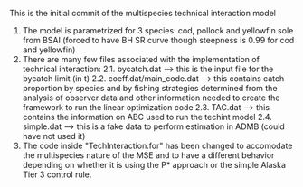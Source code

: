 This is the initial commit of the multispecies technical interaction model
1. The model is parametrized for 3 species: cod, pollock and yellowfin sole from BSAI (forced to have BH SR curve though steepness is 0.99 for cod and yellowfin)
2. There are many few files associated with the implementation of technical interaction:
    2.1. bycatch.dat --> this is the input file for the bycatch limit (in t)
    2.2. coeff.dat/main_code.dat --> this contains catch proportion by species and by fishing strategies determined from the analysis of observer data and other information needed to create the framework to run the linear optimization code
    2.3. TAC.dat --> this contains the information on ABC used to run the techint model
    2.4. simple.dat --> this is a fake data to perform estimation in ADMB (could have not used it)
3. The code inside "TechInteraction.for" has been changed to accomodate the multispecies nature of the MSE and to have a different behavior depending on whether it is using the P* approach or the simple Alaska Tier 3 control rule.

